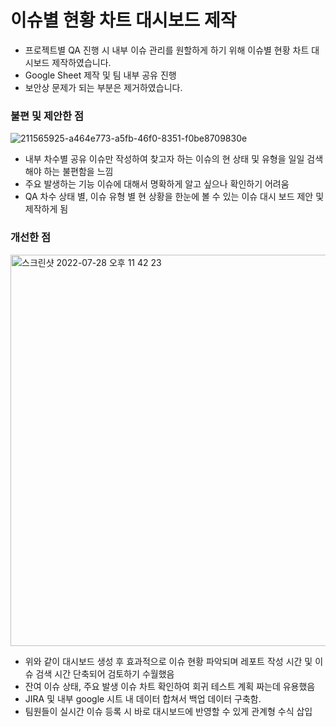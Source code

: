 # 이슈별 현황 차트 대시보드 제작

- 프로젝트별 QA 진행 시 내부 이슈 관리를 원할하게 하기 위해 이슈별 현황 차트 대시보드 제작하였습니다.
- Google Sheet 제작 및 팀 내부 공유 진행
- 보안상 문제가 되는 부분은 제거하였습니다.

 ### **불편 및 제안한 점**
![211565925-a464e773-a5fb-46f0-8351-f0be8709830e](https://user-images.githubusercontent.com/121289071/212464676-0e112754-f4fa-4d96-823b-5aaa55da6356.png)
- 내부 차수별 공유 이슈만 작성하여 찾고자 하는 이슈의 현 상태 및 유형을 일일 검색해야 하는 불편함을 느낌
- 주요 발생하는 기능 이슈에 대해서 명확하게 알고 싶으나 확인하기 어려움
- QA 차수 상태 별, 이슈 유형 별 현 상황을 한눈에 볼 수 있는 이슈 대시 보드 제안 및 제작하게 됨

### **개선한 점**
<img width="626" alt="스크린샷 2022-07-28 오후 11 42 23" src="https://user-images.githubusercontent.com/121289071/211565860-8991044f-db2c-4fbe-bdfd-7be97c83c31d.png">

- 위와 같이 대시보드 생성 후 효과적으로 이슈 현황 파악되며 레포트 작성 시간 및 이슈 검색 시간 단축되어 검토하기 수월했음
- 잔여 이슈 상태, 주요 발생 이슈 차트 확인하여 회귀 테스트 계획 짜는데 유용했음
- JIRA 및 내부 google 시트 내 데이터 합쳐서 백업 데이터 구축함.
- 팀원들이 실시간 이슈 등록 시 바로 대시보드에 반영할 수 있게 관계형 수식 삽입
